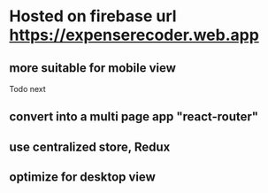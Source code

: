 # Hosted on firebase url https://expenserecoder.web.app
## more suitable for mobile view 

Todo next

## convert into a multi page app "react-router"
## use centralized store, Redux 
## optimize for desktop view
